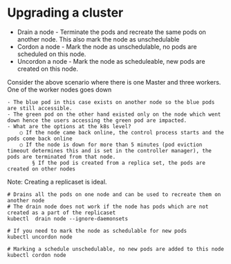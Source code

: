 # Upgrading a cluster

* Drain a node - Terminate the pods and recreate the same pods on another node. This also mark the node as unschedulable
* Cordon a node - Mark the node as unschedulable, no pods are scheduled on this node.
* Uncordon a node - Mark the node as scheduleable, new pods are created on this node.

Consider the above scenario where there is one Master and three workers. One of the worker nodes goes down

	- The blue pod in this case exists on another node so the blue pods are still accessible.
	- The green pod on the other hand existed only on the node which went down hence the users accessing the green pod are impacted.
	- What are the options at the k8s level?
		○ If the node came back online, the control process starts and the pods come back online
		○ If the node is down for more than 5 minutes (pod eviction timeout determines this and is set in the controller manager), the pods are terminated from that node.
			§ If the pod is created from a replica set, the pods are created on other nodes

Note: Creating a replicaset is ideal.

```shell
# Drains all the pods on one node and can be used to recreate them on another node
# The drain node does not work if the node has pods which are not created as a part of the replicaset
kubectl  drain node --ignore-daemonsets
```

```shell
# If you need to mark the node as schedulable for new pods
kubectl uncordon node
```

```shell
# Marking a schedule unschedulable, no new pods are added to this node
kubectl cordon node
```